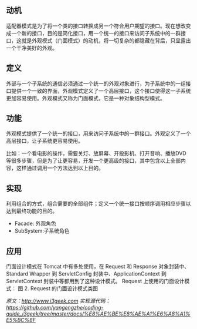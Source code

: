 ## 动机

适配器模式是为了将一个类的接口转换成另一个符合用户期望的接口。现在想改变成一个新的接口，目的是简化接口，用一个统一的接口来访问子系统中的一群接口，这就是外观模式（门面模式）的动机，将一切复杂的都隐藏在背后，只显露出一个干净美好的外观。

## 定义

外部与一个子系统的通信必须通过一个统一的外观对象进行，为子系统中的一组接口提供一个一致的界面，外观模式定义了一个高层接口，这个接口使得这一子系统更加容易使用。外观模式又称为门面模式，它是一种对象结构型模式。

## 功能

外观模式提供了一个统一的接口，用来访问子系统中的一群接口。外观定义了一个高层接口，让子系统更容易使用。

比如：一个看电影的操作，需要关灯、放屏幕、开投影机、打开音响、播放DVD等很多步骤，但是为了让更容易，开发一个更高级的接口，其中包含以上全部内容，这样通过调用一个方法达到以上目的。

## 实现

利用组合的方式，组合需要的全部组件；定义一个统一接口按顺序调用相应步骤以达到最终功能的目的。

- Facade: 外观角色
- SubSystem:子系统角色

## 应用

门面设计模式在 Tomcat 中有多处使用，在 Request 和 Response 对象封装中、Standard Wrapper 到 ServletConfig 封装中、ApplicationContext 到 ServletContext 封装中等都用到了这种设计模式。
Request 上使用的门面设计模式：
图 2. Request 的门面设计模式类图

*原文：http://www.i3geek.com*
*实现源代码：https://github.com/yangengzhe/coding-guide_i3geek/tree/master/docs/%E8%AE%BE%E8%AE%A1%E6%A8%A1%E5%BC%8F*